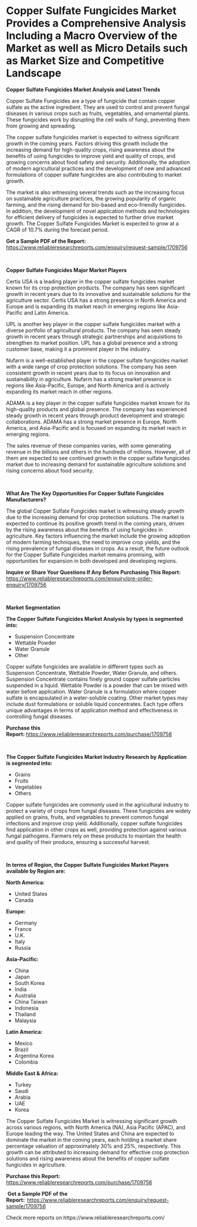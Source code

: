<p><h1>Copper Sulfate Fungicides Market Provides a Comprehensive Analysis Including a Macro Overview of the Market as well as Micro Details such as Market Size and Competitive Landscape</h1></p><p><strong>Copper Sulfate Fungicides Market Analysis and Latest Trends</strong></p>
<p><p>Copper Sulfate Fungicides are a type of fungicide that contain copper sulfate as the active ingredient. They are used to control and prevent fungal diseases in various crops such as fruits, vegetables, and ornamental plants. These fungicides work by disrupting the cell walls of fungi, preventing them from growing and spreading.</p><p>The copper sulfate fungicides market is expected to witness significant growth in the coming years. Factors driving this growth include the increasing demand for high-quality crops, rising awareness about the benefits of using fungicides to improve yield and quality of crops, and growing concerns about food safety and security. Additionally, the adoption of modern agricultural practices and the development of new and advanced formulations of copper sulfate fungicides are also contributing to market growth.</p><p>The market is also witnessing several trends such as the increasing focus on sustainable agriculture practices, the growing popularity of organic farming, and the rising demand for bio-based and eco-friendly fungicides. In addition, the development of novel application methods and technologies for efficient delivery of fungicides is expected to further drive market growth. The Copper Sulfate Fungicides Market is expected to grow at a CAGR of 10.7% during the forecast period.</p></p>
<p><strong>Get a Sample PDF of the Report:&nbsp;</strong> <a href="https://www.reliableresearchreports.com/enquiry/request-sample/1709756">https://www.reliableresearchreports.com/enquiry/request-sample/1709756</a></p>
<p>&nbsp;</p>
<p><strong>Copper Sulfate Fungicides Major Market Players</strong></p>
<p><p>Certis USA is a leading player in the copper sulfate fungicides market known for its crop protection products. The company has seen significant growth in recent years due to its innovative and sustainable solutions for the agriculture sector. Certis USA has a strong presence in North America and Europe and is expanding its market reach in emerging regions like Asia-Pacific and Latin America.</p><p>UPL is another key player in the copper sulfate fungicides market with a diverse portfolio of agricultural products. The company has seen steady growth in recent years through strategic partnerships and acquisitions to strengthen its market position. UPL has a global presence and a strong customer base, making it a prominent player in the industry.</p><p>Nufarm is a well-established player in the copper sulfate fungicides market with a wide range of crop protection solutions. The company has seen consistent growth in recent years due to its focus on innovation and sustainability in agriculture. Nufarm has a strong market presence in regions like Asia-Pacific, Europe, and North America and is actively expanding its market reach in other regions.</p><p>ADAMA is a key player in the copper sulfate fungicides market known for its high-quality products and global presence. The company has experienced steady growth in recent years through product development and strategic collaborations. ADAMA has a strong market presence in Europe, North America, and Asia-Pacific and is focused on expanding its market reach in emerging regions.</p><p>The sales revenue of these companies varies, with some generating revenue in the billions and others in the hundreds of millions. However, all of them are expected to see continued growth in the copper sulfate fungicides market due to increasing demand for sustainable agriculture solutions and rising concerns about food security.</p></p>
<p>&nbsp;</p>
<p><strong>What Are The Key Opportunities For Copper Sulfate Fungicides Manufacturers?</strong></p>
<p><p>The global Copper Sulfate Fungicides market is witnessing steady growth due to the increasing demand for crop protection solutions. The market is expected to continue its positive growth trend in the coming years, driven by the rising awareness about the benefits of using fungicides in agriculture. Key factors influencing the market include the growing adoption of modern farming techniques, the need to improve crop yields, and the rising prevalence of fungal diseases in crops. As a result, the future outlook for the Copper Sulfate Fungicides market remains promising, with opportunities for expansion in both developed and developing regions.</p></p>
<p><strong>Inquire or Share Your Questions If Any Before Purchasing This Report:</strong> <a href="https://www.reliableresearchreports.com/enquiry/pre-order-enquiry/1709756">https://www.reliableresearchreports.com/enquiry/pre-order-enquiry/1709756</a></p>
<p>&nbsp;</p>
<p><strong>Market Segmentation</strong></p>
<p><strong>The Copper Sulfate Fungicides Market Analysis by types is segmented into:</strong></p>
<p><ul><li>Suspension Concentrate</li><li>Wettable Powder</li><li>Water Granule</li><li>Other</li></ul></p>
<p><p>Copper sulfate fungicides are available in different types such as Suspension Concentrate, Wettable Powder, Water Granule, and others. Suspension Concentrate contains finely ground copper sulfate particles suspended in a liquid. Wettable Powder is a powder that can be mixed with water before application. Water Granule is a formulation where copper sulfate is encapsulated in a water-soluble coating. Other market types may include dust formulations or soluble liquid concentrates. Each type offers unique advantages in terms of application method and effectiveness in controlling fungal diseases.</p></p>
<p><strong>Purchase this Report:&nbsp;</strong><a href="https://www.reliableresearchreports.com/purchase/1709756">https://www.reliableresearchreports.com/purchase/1709756</a></p>
<p>&nbsp;</p>
<p><strong>The Copper Sulfate Fungicides Market Industry Research by Application is segmented into:</strong></p>
<p><ul><li>Grains</li><li>Fruits</li><li>Vegetables</li><li>Others</li></ul></p>
<p><p>Copper sulfate fungicides are commonly used in the agricultural industry to protect a variety of crops from fungal diseases. These fungicides are widely applied on grains, fruits, and vegetables to prevent common fungal infections and improve crop yield. Additionally, copper sulfate fungicides find application in other crops as well, providing protection against various fungal pathogens. Farmers rely on these products to maintain the health and quality of their produce, ensuring a successful harvest.</p></p>
<p>&nbsp;</p>
<p><strong>In terms of Region, the Copper Sulfate Fungicides Market Players available by Region are:</strong></p>
<p>
    <p> <strong> North America: </strong>
        <ul>
            <li>United States</li>
            <li>Canada</li>
        </ul>
        </p> 
    <p> <strong> Europe: </strong>
        <ul>
            <li>Germany</li>
            <li>France</li>
            <li>U.K.</li>
            <li>Italy</li>
            <li>Russia</li>
        </ul>
        </p> 
    <p> <strong> Asia-Pacific: </strong>
        <ul>
            <li>China</li>
            <li>Japan</li>
            <li>South Korea</li>
            <li>India</li>
            <li>Australia</li>
            <li>China Taiwan</li>
            <li>Indonesia</li>
            <li>Thailand</li>
            <li>Malaysia</li>
        </ul>
        </p> 
    <p> <strong> Latin America: </strong>
        <ul>
            <li>Mexico</li>
            <li>Brazil</li>
            <li>Argentina Korea</li>
            <li>Colombia</li>
        </ul>
        </p> 
    <p> <strong> Middle East & Africa: </strong>
        <ul>
            <li>Turkey</li>
            <li>Saudi</li>
            <li>Arabia</li>
            <li>UAE</li>
            <li>Korea</li>
        </ul>
    </p>
    </p>
<p><p>The Copper Sulfate Fungicides Market is witnessing significant growth across various regions, with North America (NA), Asia Pacific (APAC), and Europe leading the way. The United States and China are expected to dominate the market in the coming years, each holding a market share percentage valuation of approximately 30% and 25%, respectively. This growth can be attributed to increasing demand for effective crop protection solutions and rising awareness about the benefits of copper sulfate fungicides in agriculture.</p></p>
<p><strong>Purchase this Report: </strong><a href="https://www.reliableresearchreports.com/purchase/1709756">https://www.reliableresearchreports.com/purchase/1709756</a></p>
<p>&nbsp;<strong>Get a Sample PDF of the Report:&nbsp;&nbsp;</strong><a href="https://www.reliableresearchreports.com/enquiry/request-sample/1709756">https://www.reliableresearchreports.com/enquiry/request-sample/1709756</a></p>
<p><strong></strong></p>
<p>Check more reports on https://www.reliableresearchreports.com/</p>